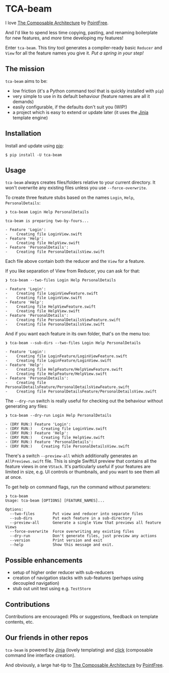 # TCA-beam 

I love [The Composable Architecture](https://github.com/pointfreeco/swift-composable-architecture) by 
[PointFree](https://github.com/pointfreeco).

And I'd like to spend less time copying, pasting, and renaming boilerplate for new features, and *more* time developing my features!

Enter `tca-beam`. This tiny tool generates a compiler-ready basic `Reducer` and `View` for all the feature names you give
it. *Put a spring in your step!*

## The mission

`tca-beam` aims to be:

* low friction (it's a Python command tool that is quickly installed with `pip`)
* very simple to use in its default behaviour (feature names are all it demands)
* easily configurable, if the defaults don't suit you (WIP!)
* a project which is easy to extend or update later (it uses the [Jinja](https://github.com/pallets/jinja) template engine)


## Installation

Install and update using [pip](https://pip.pypa.io/en/stable/getting-started/):

```
$ pip install -U tca-beam
```

## Usage

`tca-beam` always creates files/folders relative to your current directory. It won't overwrite any existing files unless you
use `--force-overwrite`.

To create three feature stubs based on the names `Login`, `Help`, `PersonalDetails`:

```
❯ tca-beam Login Help PersonalDetails

tca-beam is preparing two-by-fours...

- Feature 'Login':
-    Creating file LoginView.swift
- Feature 'Help':
-    Creating file HelpView.swift
- Feature 'PersonalDetails':
-    Creating file PersonalDetailsView.swift
```

Each file above contain both the reducer and the `View` for a feature.

If you like separation of View from Reducer, you can ask for that:

```
❯ tca-beam --two-files Login Help PersonalDetails

- Feature 'Login':
-    Creating file LoginViewFeature.swift
-    Creating file LoginView.swift
- Feature 'Help':
-    Creating file HelpViewFeature.swift
-    Creating file HelpView.swift
- Feature 'PersonalDetails':
-    Creating file PersonalDetailsViewFeature.swift
-    Creating file PersonalDetailsView.swift
```

And if you want each feature in its own folder, that's on the menu too:

```
❯ tca-beam --sub-dirs --two-files Login Help PersonalDetails

- Feature 'Login':
-    Creating file LoginFeature/LoginViewFeature.swift
-    Creating file LoginFeature/LoginView.swift
- Feature 'Help':
-    Creating file HelpFeature/HelpViewFeature.swift
-    Creating file HelpFeature/HelpView.swift
- Feature 'PersonalDetails':
-    Creating file PersonalDetailsFeature/PersonalDetailsViewFeature.swift
-    Creating file PersonalDetailsFeature/PersonalDetailsView.swift
```

The `--dry-run` switch is really useful for checking out the behaviour without generating any files:

```
❯ tca-beam --dry-run Login Help PersonalDetails

- (DRY RUN:) Feature 'Login':
- (DRY RUN:)    Creating file LoginView.swift
- (DRY RUN:) Feature 'Help':
- (DRY RUN:)    Creating file HelpView.swift
- (DRY RUN:) Feature 'PersonalDetails':
- (DRY RUN:)    Creating file PersonalDetailsView.swift
```

There's a switch `--preview-all` which additionally generates an `AllPreviews.swift` file. This is single SwiftUI preview that contains
all the feature views in one `VStack`. It's particularly useful if your features are limited in size, e.g. UI controls or thumbnails,
and you want to see them all at once.

To get help on command flags, run the command without parameters:

```
❯ tca-beam
Usage: tca-beam [OPTIONS] [FEATURE_NAMES]...

Options:
  --two-files        Put view and reducer into separate files
  --sub-dirs         Put each feature in a sub-directory
  --preview-all      Generate a single View that previews all feature Views
  --force-overwrite  Force overwriting any existing files
  --dry-run          Don't generate files, just preview any actions
  --version          Print version and exit
  --help             Show this message and exit.
```

## Possible enhancements

* setup of higher order reducer with sub-reducers
* creation of navigation stacks with sub-features (perhaps using decoupled navigation)
* stub out unit test using e.g. `TestStore`

## Contributions

Contributions are encouraged: PRs or suggestions, feedback on template contents, etc.

## Our friends in other repos

`tca-beam` is powered by [Jinja](https://github.com/pallets/jinja) (lovely templating) and [click](https://github.com/pallets/click)
(composable command line interface creation).

And obviously, a large hat-tip to [The Composable Architecture](https://github.com/pointfreeco/swift-composable-architecture) by 
[PointFree](https://github.com/pointfreeco).
